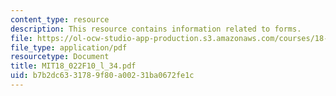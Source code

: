 ```yaml
---
content_type: resource
description: This resource contains information related to forms.
file: https://ol-ocw-studio-app-production.s3.amazonaws.com/courses/18-022-calculus-of-several-variables-fall-2010/b7b2dc6331789f80a00231ba0672fe1c_MIT18_022F10_l_34.pdf
file_type: application/pdf
resourcetype: Document
title: MIT18_022F10_l_34.pdf
uid: b7b2dc63-3178-9f80-a002-31ba0672fe1c
---
```

